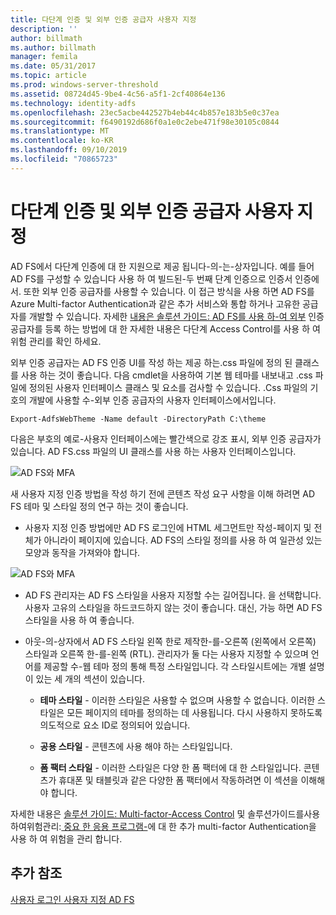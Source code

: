 ```yaml
---
title: 다단계 인증 및 외부 인증 공급자 사용자 지정
description: ''
author: billmath
ms.author: billmath
manager: femila
ms.date: 05/31/2017
ms.topic: article
ms.prod: windows-server-threshold
ms.assetid: 08724d45-9be4-4c56-a5f1-2cf40864e136
ms.technology: identity-adfs
ms.openlocfilehash: 23ec5acbe442527b4eb44c4b857e183b5e0c37ea
ms.sourcegitcommit: f6490192d686f0a1e0c2ebe471f98e30105c0844
ms.translationtype: MT
ms.contentlocale: ko-KR
ms.lasthandoff: 09/10/2019
ms.locfileid: "70865723"
---
```

# <a name="multi-factor-authentication-and-external-authentication-providers-customization"></a>다단계 인증 및 외부 인증 공급자 사용자 지정 



AD FS에서 다단계 인증에 대 한 지원으로 제공 됩니다\-의\-는\-상자입니다. 예를 들어 AD FS를 구성할 수 있습니다 사용 하 여 빌드된\-두 번째 단계 인증으로 인증서 인증에서. 또한 외부 인증 공급자를 사용할 수 있습니다. 이 접근 방식을 사용 하면 AD FS를 Azure Multi-factor Authentication과 같은 추가 서비스와 통합 하거나 고유한 공급자를 개발할 수 있습니다. 자세한 [내용은 솔루션 가이드: AD FS를 사용 하\-여 외부](https://technet.microsoft.com/library/dn280937.aspx) 인증 공급자를 등록 하는 방법에 대 한 자세한 내용은 다단계 Access Control를 사용 하 여 위험 관리를 확인 하세요.  
  
외부 인증 공급자는 AD FS 인증 UI를 작성 하는 제공 하는.css 파일에 정의 된 클래스를 사용 하는 것이 좋습니다. 다음 cmdlet을 사용하여 기본 웹 테마를 내보내고 .css 파일에 정의된 사용자 인터페이스 클래스 및 요소를 검사할 수 있습니다. .Css 파일의 기호의 개발에 사용할 수\-외부 인증 공급자의 사용자 인터페이스에서입니다.  
  

    Export-AdfsWebTheme -Name default -DirectoryPath C:\theme  
 
  
다음은 부호의 예로\-사용자 인터페이스에는 빨간색으로 강조 표시, 외부 인증 공급자가 있습니다. AD FS.css 파일의 UI 클래스를 사용 하는 사용자 인터페이스입니다.  
  
![AD FS와 MFA](media/AD-FS-user-sign-in-customization/ADFS_Blue_Custom8.png)  
  
새 사용자 지정 인증 방법을 작성 하기 전에 콘텐츠 작성 요구 사항을 이해 하려면 AD FS 테마 및 스타일 정의 연구 하는 것이 좋습니다.  
  
-   사용자 지정 인증 방법에만 AD FS 로그인에 HTML 세그먼트만 작성\-페이지 및 전체가 아니라이 페이지에 있습니다. AD FS의 스타일 정의를 사용 하 여 일관성 있는 모양과 동작을 가져와야 합니다.  
  
![AD FS와 MFA](media/AD-FS-user-sign-in-customization/ADFS_Blue_Custom9.png)  
  
-   AD FS 관리자는 AD FS 스타일을 사용자 지정할 수는 길어집니다. 을 선택합니다. 사용자 고유의 스타일을 하드코드하지 않는 것이 좋습니다. 대신, 가능 하면 AD FS 스타일을 사용 하 여 좋습니다.  
  
-   아웃\-의\-상자에서 AD FS 스타일 왼쪽 한로 제작한\-를\-오른쪽 \(왼쪽에서 오른쪽\) 스타일과 오른쪽 한\-를\-왼쪽 \(RTL\). 관리자가 둘 다는 사용자 지정할 수 있으며 언어를 제공할 수\-웹 테마 정의 통해 특정 스타일입니다. 각 스타일시트에는 개별 설명이 있는 세 개의 섹션이 있습니다.  
  
    -   **테마 스타일** \- 이러한 스타일은 사용할 수 없으며 사용할 수 없습니다. 이러한 스타일은 모든 페이지의 테마를 정의하는 데 사용됩니다. 다시 사용하지 못하도록 의도적으로 요소 ID로 정의되어 있습니다.  
  
    -   **공용 스타일** \- 콘텐츠에 사용 해야 하는 스타일입니다.  
  
    -   **폼 팩터 스타일** \- 이러한 스타일은 다양 한 폼 팩터에 대 한 스타일입니다. 콘텐츠가 휴대폰 및 태블릿과 같은 다양한 폼 팩터에서 작동하려면 이 섹션을 이해해야 합니다.  
  
자세한 내용은 [솔루션 가이드: Multi-factor\-Access Control](https://technet.microsoft.com/library/dn280937.aspx) 및 솔루션가이드를사용하여위험관리:[ 중요 한 응용 프로그램\-](https://tnstage.redmond.corp.microsoft.com/library/dn280949.aspx)에 대 한 추가 multi-factor Authentication을 사용 하 여 위험을 관리 합니다.  

## <a name="additional-references"></a>추가 참조 
[사용자 로그인 사용자 지정 AD FS](AD-FS-user-sign-in-customization.md) 

